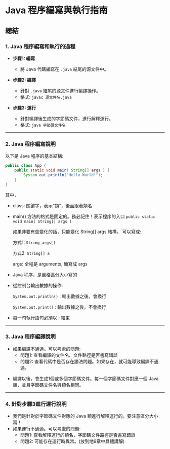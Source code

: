 # Java 程序編寫與執行指南

## 總結

### 1. Java 程序編寫和執行的過程

- **步驟1: 編寫**
  - 將 Java 代碼編寫在 `.java` 結尾的源文件中。

- **步驟2: 編譯**
  - 針對 `.java` 結尾的源文件進行編譯操作。
  - 格式: `javac 源文件名.java`

- **步驟3: 運行**
  - 針對編譯後生成的字節碼文件，進行解釋運行。
  - 格式: `java 字節碼文件名`

---

### 2. Java 程序編寫說明

以下是 Java 程序的基本結構:

```java
public class App {
    public static void main( String[] args ) {
        System.out.println("Hello World!");
    }
}
```

其中，
* class: 關鍵字，表示“類”，後面跟著類名
* main() 方法的格式是固定的。務必記住！表示程序的入口
  `public static void main( String[] args )`

  如果非要有些變化的話，只能變化 String[] args 結構。
  可以寫成:

  方式1: `String args[]`

  方式2: `String[] a`

  args: 全程是 arguments, 簡寫成 args

* Java 程序，是嚴格區分大小寫的

* 從控制台輸出數據的操作:

  `System.out.println()` : 輸出數據之後，會換行

  `System.out.print()` : 輸出數據之後，不會換行

* 每一句執行語句必須以 ; 結束

---
### 3. Java 程序編譯說明

- 如果編譯不通過。可以考慮的問題:
  - 問題1: 查看編譯的文件名、文件路徑是否書寫錯誤
  - 問題2: 查看代碼中是否存在語法問題。如果存在，就可能導致編譯不通過。



* 編譯以後，會生成1個或多個字節碼文件。每一個字節碼文件對應一個 Java 類，並且字節碼文件名與類名相同。


---
### 4. 針對步驟3進行運行說明
- 我們是針對於字節碼文件對應的 Java 類進行解釋運行的。要注意區分大小寫！
- 如果運行不通過。可以考慮的問題:
  - 問題1: 查看解釋運行的類名，字節碼文件路徑是否書寫錯誤
  - 問題2: 可能存在運行時異常。(放到地9章中具體講解)

        
